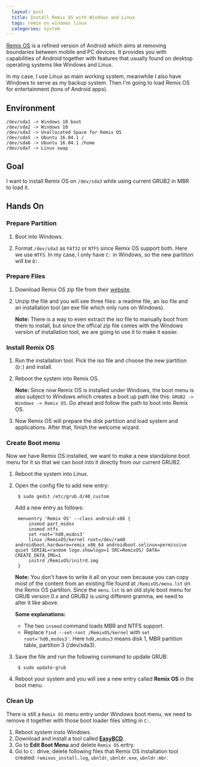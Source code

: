 ```yaml
---
  layout: post
  title: Install Remix OS with Windows and Linux
  tags: remix os windows linux
  categories: system
---
```


[Remix OS](http://www.jide.com/remixos) is a refined version of Android which aims at removing boundaries between mobile and PC devices. <!--excerpt-->It provides you with capabilities of Android together with features that usually found on desktop operating systems like Windows and Linux.

In my case, I use Linux as main working system, meanwhile I also have Windows to serve as my backup system. Then I'm going to load Remix OS for entertainment (tons of Android apps).

## Environment

```
/dev/sda1 -> Windows 10 boot
/dev/sda2 -> Windows 10
/dev/sda3 -> Unallocated Space for Remix OS
/dev/sda5 -> Ubuntu 16.04.1 /
/dev/sda6 -> Ubuntu 16.04.1 /home
/dev/sda7 -> Linux swap
```

## Goal

I want to install Remix OS on `/dev/sda3` while using current GRUB2 in MBR to load it.

## Hands On

### Prepare Partition

1. Boot into Windows.

2. Format `/dev/sda3` as `FAT32` or `NTFS` since Remix OS support both. Here we use `NTFS`. In my case, I only have `C:` in Windows, so the new partition will be `D:`.

### Prepare Files

1. Download Remix OS zip file from their [website](http://www.jide.com/remixos).

2. Unzip the file and you will see three files: a readme file, an iso file and an installation tool (an exe file which only runs on Windows).

    **Note:** There is a way to even extract the iso file to manually boot from them to install, but since the offical zip file comes with the Windows version of installation tool, we are going to use it to make it easier.

### Install Remix OS

1. Run the installation tool. Pick the iso file and choose the new partition (`D:`) and install.

2. Reboot the system into Remix OS.

    **Note:** Since now Remix OS is installed under Windows, the boot menu is also subject to Windows which creates a boot up path like this: `GRUB2 -> Windows -> Remix OS`. Go ahead and follow the path to boot into Remix OS.

3. Now Remix OS will prepare the disk partition and load system and applications. After that, finish the welcome wizard.

### Create Boot menu

Now we have Remix OS installed, we want to make a new standalone boot menu for it so that we can boot into it directly from our current GRUB2.

1. Reboot the system into Linux.

2. Open the config file to add new entry:

        $ sudo gedit /etc/grub.d/40_custom

    Add a new entry as follows:

        menuentry 'Remix OS' --class android-x86 {
            insmod part_msdos
            insmod ntfs
            set root='hd0,msdos3'
            linux /RemixOS/kernel root=/dev/ram0 androidboot.hardware=remix_x86_64 androidboot.selinux=permissive quiet SERIAL=random logo.showlogo=1 SRC=RemixOS/ DATA= CREATE_DATA_IMG=1
            initrd /RemixOS/initrd.img
        }

    **Note:** You don't have to write it all on your own because you can copy most of the content from an existing file found at `/RemixOS/menu.lst` on the Remix OS partition. Since the `menu.lst` is an old style boot menu for GRUB version 0.x and GRUB2 is using different gramma, we need to alter it like above.

    **Some explanations:**

    * The two `insmod` command loads MBR and NTFS support.
    * Replace `find --set-root /RemixOS/kernel` with `set root='hd0,msdos3'`. Here `hd0,msdos3` means disk 1, MBR partition table, partition 3 (/dev/sda3).

3. Save the file and run the following command to update GRUB:

        $ sudo update-grub

4. Reboot your system and you will see a new entry called **Remix OS** in the boot menu.

### Clean Up

There is still a `Remix OS` menu entry under Windows boot menu, we need to remove it together with those boot loader files sitting in `C:`.

1. Reboot system insto Windows.
2. Download and install a tool called [**EasyBCD**](http://neosmart.net/EasyBCD/).
3. Go to **Edit Boot Menu** and delete `Remix OS` entry.
4. Go to `C:` drive, delete following files that Remix OS installation tool created: `remixos_install.log`, `ubnldr`, `ubnldr.exe`, `ubnldr.mbr`.
